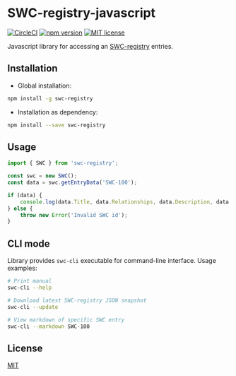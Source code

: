 # SWC-registry-javascript
[![CircleCI](https://circleci.com/gh/SmartContractSecurity/SWC-registry-javascript.svg?style=svg)](https://circleci.com/gh/SmartContractSecurity/SWC-registry-javascript "CircleCI")
[![npm version](http://img.shields.io/npm/v/swc-registry.svg?style=flat)](https://npmjs.org/package/swc-registry "View this project on npm")
[![MIT license](http://img.shields.io/badge/license-MIT-brightgreen.svg)](http://opensource.org/licenses/MIT "MIT")

Javascript library for accessing an [SWC-registry](https://github.com/SmartContractSecurity/SWC-registry) entries.

## Installation

* Global installation:
```bash
npm install -g swc-registry
```

* Installation as dependency:
```bash
npm install --save swc-registry
```

## Usage
```javascript
import { SWC } from 'swc-registry';

const swc = new SWC();
const data = swc.getEntryData('SWC-100');

if (data) {
    console.log(data.Title, data.Relationships, data.Description, data.Remediation);
} else {
    throw new Error('Invalid SWC id');
}
```

## CLI mode

Library provides `swc-cli` executable for command-line interface. Usage examples:

```bash
# Print manual
swc-cli --help

# Download latest SWC-registry JSON snapshot
swc-cli --update

# View markdown of specific SWC entry
swc-cli --markdown SWC-100
```

## License

[MIT](http://opensource.org/licenses/MIT)
